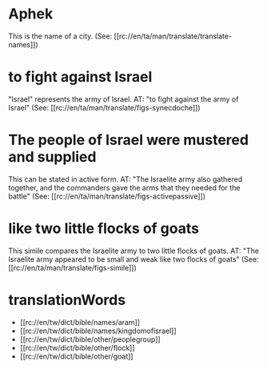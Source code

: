 # Aphek

This is the name of a city. (See: [[rc://en/ta/man/translate/translate-names]])

# to fight against Israel

"Israel" represents the army of Israel. AT: "to fight against the army of Israel" (See: [[rc://en/ta/man/translate/figs-synecdoche]])

# The people of Israel were mustered and supplied

This can be stated in active form. AT: "The Israelite army also gathered together, and the commanders gave the arms that they needed for the battle" (See: [[rc://en/ta/man/translate/figs-activepassive]])

# like two little flocks of goats

This simile compares the Israelite army to two little flocks of goats. AT: "The Israelite army appeared to be small and weak like two flocks of goats" (See: [[rc://en/ta/man/translate/figs-simile]])

# translationWords

* [[rc://en/tw/dict/bible/names/aram]]
* [[rc://en/tw/dict/bible/names/kingdomofisrael]]
* [[rc://en/tw/dict/bible/other/peoplegroup]]
* [[rc://en/tw/dict/bible/other/flock]]
* [[rc://en/tw/dict/bible/other/goat]]